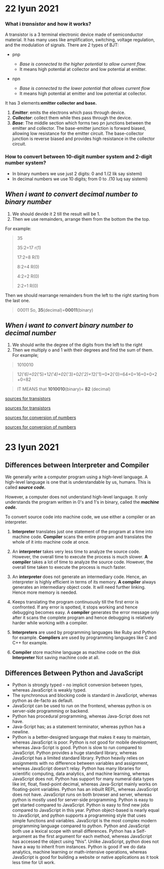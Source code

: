 # 22 Iyun 2021
### What i _transistor_ and how it works?
  A transistor is a 3 terminal electronic device made of semiconductor material. It has many uses like  amplification, switching, voltage regulation, and the modulation of signals. There are 2 types of BJT:
  
   - pnp
      - *Base is connected to the higher potential to allow current flow.*
      -  It means high potential at collector and low potential at emitter.
       
   - npn
        - *Base is connected to the lower potential that allows current flow*
       -  It means high potential at emitter and low potential at collector.
       
  It has 3 elements:**emitter collecter and base.**
  1. ***Emitter***: emits the electrons which pass through device.
   2. ***Collector***: collect them while thes pass through the device.
   3. ***Base***: The middle section which forms two pn junctions between the emitter and collector. The base-emitter junction is forward biased, allowing low resistance for the emitter circuit. The base-collector junction is reverse biased and provides high resistance in the collector circuit.
  
### How to convert between 10-digit number system and 2-digit number system?
  - In binary numbers we use just 2 digits: 0 and 1.(2 lik say sistemi)
  - In decimal numbers we use 10 digits; from 0 to .(10 luq say sistemi)
 
  ## *When i want to convert decimal number to binary number*
  1. We should devide it 2 till the result will be 1.
  2. Then we use remainders, arrange them from the bottom the the top.
 
 For example:
 > 35
 > 
 > 35:2=17 r(1)
 > 
 > 17:2=8 R(1)
 > 
 > 8:2=4 R(0)
 > 
 > 4:2=2 R(0)
 > 
 > 2:2=1 R(0)

Then we should rearrange remainders from the left to the right starting from the last one. 

> 00011
> So, **35**(decimal)=**00011**(binary)

  ## *When i want to convert binary number to decimal number*
  1. We should write the degree of the digits from the left to the right
  2. Then we multiply o and 1 with their degrees and find the sum of them.
    For example;
    
   >1010010
    
   >1*2('6)+0*2('5)+1*2('4)+0*2('3)+0*2('2)+1*2('1)+0*2('0)=64+0+16+0+0+2+0=82
    
   > IT MEANS that **1010010**(binary)= **82** (decimal)  

[sources for transistors](https://www.explainthatstuff.com/howtransistorswork.) 

[sources for transistors](https://www.electronics-notes.com/articles/electronic_components/transistor/how-does-a-transistors-works-basics-tutorial.php)

[sources for conversion of numbers](https://www.tutorialspoint.com/computer_logical_organization/number_system_conversion.htm)

[sources for conversion of numbers](https://www.youtube.com/watch?v=rsxT4FfRBaM)


 # 23 Iyun 2021
## Differences between Interpreter and Compiler

We generally write a computer program using a high-level language. A high-level language is one that is understandable by us, humans. This is called ***source code.***

However, a computer does not understand high-level language. It only understands the program written in 0's and 1's in binary, called the ***machine code.***

To convert source code into machine code, we use either a compiler or an interpreter.
1. **Interpreter** translates just one statement of the program at a time into machine code.	**Compiler** scans the entire program and translates the whole of it into machine code at once.
 
2.  An **interpreter** takes very less time to analyze the source code. However, the overall time to execute the process is much slower.	**A compiler** takes a lot of time to analyze the source code. However, the overall time taken to execute the process is much faster.
 
 3. An **interpreter** does not generate an intermediary code. Hence, an interpreter is highly efficient in terms of its memory.	**A compiler** always generates an intermediary object code. It will need further linking. Hence more memory is needed.
 
4.  Keeps translating the program continuously till the first error is confronted. If any error is spotted, it stops working and hence debugging becomes easy.	A **compiler** generates the error message only after it scans the complete program and hence debugging is relatively harder while working with a compiler.
 
5.  **Interpreters** are used by programming languages like Ruby and Python for example.	**Compliers** are used by programming languages like C and C++ for example.

6.	**Compiler** store machine language as machine code on the disk	**Interpreter** Not saving machine code at all.

## Differences Between Python and JavaScript

- Python is strongly typed – no implicit conversion between types, whereas JavaScript is weakly typed.
- The synchronous and blocking code is standard in JavaScript, whereas python as de-facto as default.
- JavaScript can be used to run on the frontend, whereas python is on server-side programming or backend.
- Python has procedural programming, whereas Java-Script does not have.
- Java-Script has; as a statement terminator, whereas python has a newline.
- Python is a better-designed language that makes it easy to maintain, whereas JavaScript is poor.
Python is not good for mobile development, whereas Java-Script is good.
Python is slow to run compared to JavaScript.
Python provides a huge standard library, whereas JavaScript has a limited standard library.
Python heavily relies on assignments with no difference between variables and assignment, whereas JavaScript doesn’t relay.
Python has many libraries for scientific computing, data analytics, and machine learning, whereas JavaScript does not.
Python has support for many numeral data types like int, float, fixed-point decimal, whereas Java-Script mainly works on floating-point variables.
Python has an inbuilt REPL, whereas JavaScript does not have.
JavaScript runs on both browser and server, whereas python is mostly used for server-side programming.
Python is easy to get started compared to JavaScript.
Python is easy to find new jobs compared to JavaScript in this year.
Python object-based is nearly equal to JavaScript, and python supports a programming style that uses simple functions and variables.
JavaScript is the most complex modern programming language compared to python.
Python and JavaScript both use a lexical scope with small differences.
Python has a Self-argument as the first argument for each method, whereas JavaScript has accessed the object using “this”.
Unlike JavaScript, python does not have a way to inherit from instances.
Python is good if we do data analytics, machine learning or math-intensive operations, whereas JavaScript is good for building a website or native applications as it took less time for UI work.
  
